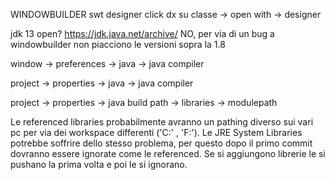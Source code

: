 WINDOWBUILDER 
swt designer
click dx su classe -> open with -> designer


jdk 13 open?	https://jdk.java.net/archive/
NO, per via di un bug a windowbuilder non piacciono le versioni sopra la 1.8


window -> preferences -> java -> java compiler

project -> properties -> java -> java compiler

project -> properties -> java build path -> libraries -> modulepath


Le referenced libraries probabilmente avranno un pathing diverso sui vari pc per via dei workspace differenti ('C:\' , 'F:\').
Le JRE System Libraries potrebbe soffrire dello stesso problema, per questo dopo il primo commit dovranno essere ignorate come le referenced.
Se si aggiungono librerie le si pushano la prima volta e poi le si ignorano.
